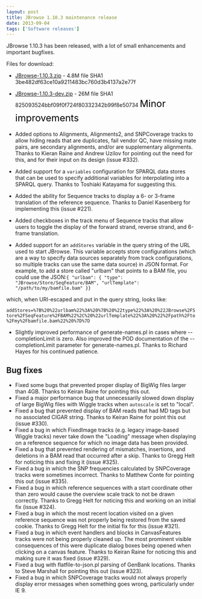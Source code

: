 ```yaml
---
layout: post
title: JBrowse 1.10.3 maintenance release
date: 2013-09-04
tags: ['Software releases']
---
```


JBrowse 1.10.3 has been released, with a lot of small enhancements and important
bugfixes.

Files for download:

- [JBrowse-1.10.3.zip](/wordpress/wp-content/plugins/download-monitor/download.php?id=67 'download JBrowse-1.10.3.zip') -
  4.8M file SHA1 3be482df63ce10a9211483bc760d3b4137a2e77f
- [JBrowse-1.10.3-dev.zip](http://jbrowse.org/wordpress/wp-content/plugins/download-monitor/download.php?id=68 'download JBrowse-1.10.3-dev.zip') -
  26M file SHA1 825093524bbf09f0f724f80332342b99f8e50734
  <span style="color: #000000; font-size: 1.8em; line-height: 1.5em;">Minor
  improvements</span>

- Added options to Alignments, Alignments2, and SNPCoverage tracks to allow
  hiding reads that are duplicates, fail vendor QC, have missing mate pairs, are
  secondary alignments, and/or are supplementary alignments. Thanks to Kieran
  Raine and Andrew Uzilov for pointing out the need for this, and for their
  input on its design (issue #332).
- Added support for a `variables` configuration for SPARQL data stores that can
  be used to specify additional variables for interpolating into a SPARQL query.
  Thanks to Toshiaki Katayama for suggesting this.
- Added the ability for Sequence tracks to display a 6- or 3-frame translation
  of the reference sequence. Thanks to Daniel Kasenberg for implementing this
  (issue #221).
- Added checkboxes in the track menu of Sequence tracks that allow users to
  toggle the display of the forward strand, reverse strand, and 6-frame
  translation.
- Added support for an `addStores` variable in the query string of the URL used
  to start JBrowse. This variable accepts store configurations (which are a way
  to specify data sources separately from track configurations, so multiple
  tracks can use the same data source) in JSON format. For example, to add a
  store called "urlbam" that points to a BAM file, you could use the
  JSON:`{ "urlbam": { "type": "JBrowse/Store/SeqFeature/BAM", "urlTemplate": "/path/to/my/bamfile.bam" }}`

which, when URI-escaped and put in the query string, looks like:

`addStores=%7B%20%22urlbam%22%3A%20%7B%20%22type%22%3A%20%22JBrowse%2FStore%2FSeqFeature%2FBAM%22%2C%20%22urlTemplate%22%3A%20%22%2Fpath%2Fto%2Fmy%2Fbamfile.bam%22%20%7D%7D`

- Slightly improved performance of generate-names.pl in cases where
  --completionLimit is zero. Also improved the POD documentation of the
  --completionLimit parameter for generate-names.pl. Thanks to Richard Hayes for
  his continued patience.

## Bug fixes

- Fixed some bugs that prevented proper display of BigWig files larger than 4GB.
  Thanks to Keiran Raine for pointing this out.
- Fixed a major performance bug that unnecessarily slowed down display of large
  BigWig files with Wiggle tracks when `autoscale` is set to "local".
- Fixed a bug that prevented display of BAM reads that had MD tags but no
  associated CIGAR string. Thanks to Keiran Raine for point this out (issue
  #330).
- Fixed a bug in which FixedImage tracks (e.g. legacy image-based Wiggle tracks)
  never take down the "Loading" message when displaying on a reference sequence
  for which no image data has been provided.
- Fixed a bug that prevented rendering of mismatches, insertions, and deletions
  in a BAM read that occurred after a skip. Thanks to Gregg Helt for noticing
  this and fixing it (issue #325).
- Fixed a bug in which the SNP frequencies calculated by SNPCoverage tracks were
  sometimes incorrect. Thanks to Matthew Conte for pointing this out (issue
  #335).
- Fixed a bug in which reference sequences with a start coordinate other than
  zero would cause the overview scale track to not be drawn correctly. Thanks to
  Gregg Helt for noticing this and working on an initial fix (issue #324).
- Fixed a bug in which the most recent location visited on a given reference
  sequence was not properly being restored from the saved cookie. Thanks to
  Gregg Helt for the initial fix for this (issue #321).
- Fixed a bug in which event handlers and blocks in CanvasFeatures tracks were
  not being properly cleaned up. The most prominent visible consequences of this
  were duplicate dialog boxes being opened when clicking on a canvas feature.
  Thanks to Keiran Raine for noticing this and making sure it was fixed (issue
  #329).
- Fixed a bug with flatfile-to-json.pl parsing of GenBank locations. Thanks to
  Steve Marshall for pointing this out (issue #323).
- Fixed a bug in which SNPCoverage tracks would not always properly display
  error messages when something goes wrong, particularly under IE 9.
